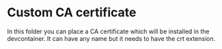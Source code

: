# Custom CA certificate

In this folder you can place a CA certificate which will be installed in the devcontainer. 
It can have any name but it needs to have the crt extension.
